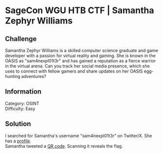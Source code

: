# SageCon WGU HTB CTF | Samantha Zephyr Williams

## Challenge
Samantha Zephyr Williams is a skilled computer science graduate and game developer with a passion for virtual reality and gaming. She is known in the OASIS as "sam4nexpl01t3r" and has gained a reputation as a fierce warrior in the virtual arena. Can you track her social media presence, which she uses to connect with fellow gamers and share updates on her OASIS egg-hunting adventures?

## Information
Category: OSINT<br>
Difficulty: Easy<br>

## Solution

I searched for Samantha's username "sam4nexpl01t3r" on Twitter/X. She has a [profile](https://twitter.com/sam4nexpl01t3r).<br>
Samantha tweeted a [QR code](https://x.com/sam4nexpl01t3r/status/1628719713273389060?s=20). Scanning it reveals the flag.
